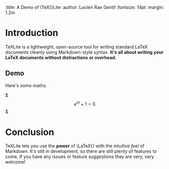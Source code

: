 :title: A Demo of \TeX{}Lite
:author: Lucien Rae Gentil
:fontsize: 14pt
:margin: 1.2in

# Introduction
TeXLite is a lightweight, open-source tool for writing standard LaTeX documents cleanly using Markdown-style syntax. **It's all about writing your LaTeX documents without distractions or overhead.**

## Demo
Here's some maths:

$$$
    e^{\pi i} + 1 = 0
$$$

# Conclusion
TeXLite lets you use the **power** of \LaTeX{} with the *intuitive feel* of Markdown. It's still in development, so there are still plenty of features to come. If you have any issues or feature suggestions they are very, very welcome!
